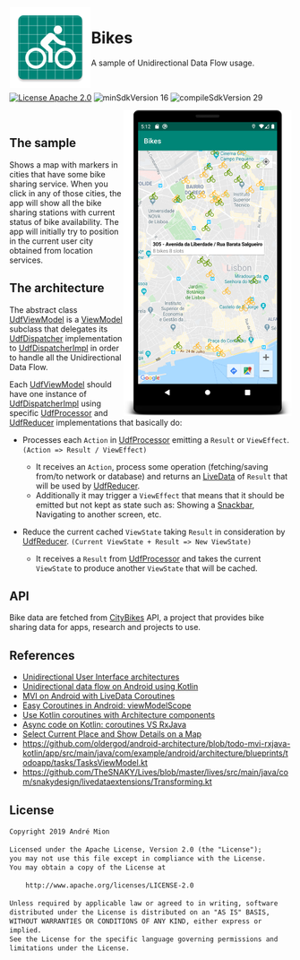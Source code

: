 <img alt="Icon" src="app/src/main/res/mipmap-xxhdpi/ic_launcher.png?raw=true" align="left" hspace="1" vspace="1">

# Bikes
A sample of Unidirectional Data Flow usage.

</br>

[![License Apache 2.0](https://img.shields.io/badge/License-Apache%202.0-blue.svg?style=true)](http://www.apache.org/licenses/LICENSE-2.0)
![minSdkVersion 16](https://img.shields.io/badge/minSdkVersion-16-red.svg?style=true)
![compileSdkVersion 29](https://img.shields.io/badge/compileSdkVersion-29-yellow.svg?style=true)

<img alt='Sample' src="https://raw.githubusercontent.com/andremion/Bikes/master/sample.png" width=300 align="right"></br>

## The sample
Shows a map with markers in cities that have some bike sharing service.
When you click in any of those cities, the app will show all the bike sharing stations with current status of bike availability.
The app will initially try to position in the current user city obtained from location services. 

## The architecture

The abstract class [UdfViewModel] is a [ViewModel] subclass that delegates its [UdfDispatcher] implementation to [UdfDispatcherImpl] in order to handle all the Unidirectional Data Flow.

Each [UdfViewModel] should have one instance of [UdfDispatcherImpl] using specific [UdfProcessor] and [UdfReducer] implementations that basically do:

- Processes each `Action` in [UdfProcessor] emitting a `Result` or `ViewEffect`. `(Action => Result / ViewEffect)`
  - It receives an `Action`, process some operation (fetching/saving from/to network or database) and returns an [LiveData] of `Result` that will be used by [UdfReducer].
  - Additionally it may trigger a `ViewEffect` that means that it should be emitted but not kept as state such as: Showing a [Snackbar], Navigating to another screen, etc.
 
- Reduce the current cached `ViewState` taking `Result` in consideration by [UdfReducer]. `(Current ViewState + Result => New ViewState)`
  - It receives a `Result` from [UdfProcessor] and takes the current `ViewState` to produce another `ViewState` that will be cached.
  
## API
Bike data are fetched from [CityBikes] API, a project that provides bike sharing data for apps, research and projects to use.

## References

- [Unidirectional User Interface architectures](https://staltz.com/unidirectional-user-interface-architectures.html)
- [Unidirectional data flow on Android using Kotlin](https://proandroiddev.com/unidirectional-data-flow-on-android-the-blog-post-part-1-cadcf88c72f5)
- [MVI on Android with LiveData Coroutines](https://proandroiddev.com/mvi-on-android-with-livedata-coroutines-d2172bc7f775)
- [Easy Coroutines in Android: viewModelScope](https://medium.com/androiddevelopers/easy-coroutines-in-android-viewmodelscope-25bffb605471)
- [Use Kotlin coroutines with Architecture components](https://developer.android.com/topic/libraries/architecture/coroutines)
- [Async code on Kotlin: coroutines VS RxJava](https://www.codemotion.com/magazine/async-code-on-kotlin-coroutines-vs-rxjava-3532)
- [Select Current Place and Show Details on a Map](https://developers.google.com/maps/documentation/android-sdk/current-place-tutorial)
- https://github.com/oldergod/android-architecture/blob/todo-mvi-rxjava-kotlin/app/src/main/java/com/example/android/architecture/blueprints/todoapp/tasks/TasksViewModel.kt
- https://github.com/TheSNAKY/Lives/blob/master/lives/src/main/java/com/snakydesign/livedataextensions/Transforming.kt

## License

    Copyright 2019 André Mion

    Licensed under the Apache License, Version 2.0 (the "License");
    you may not use this file except in compliance with the License.
    You may obtain a copy of the License at

        http://www.apache.org/licenses/LICENSE-2.0

    Unless required by applicable law or agreed to in writing, software
    distributed under the License is distributed on an "AS IS" BASIS,
    WITHOUT WARRANTIES OR CONDITIONS OF ANY KIND, either express or implied.
    See the License for the specific language governing permissions and
    limitations under the License.

[UdfViewModel]: app/src/main/java/com/andremion/bikes/udf/UdfViewModel.kt
[UdfDispatcher]: app/src/main/java/com/andremion/bikes/udf/UdfDispatcher.kt
[UdfProcessor]: app/src/main/java/com/andremion/bikes/udf/UdfProcessor.kt
[UdfReducer]: app/src/main/java/com/andremion/bikes/udf/UdfReducer.kt
[UdfDispatcherImpl]: app/src/main/java/com/andremion/bikes/udf/UdfDispatcherImpl.kt
[ViewModel]: https://developer.android.com/topic/libraries/architecture/viewmodel
[LiveData]: https://developer.android.com/topic/libraries/architecture/livedata
[Snackbar]: https://developer.android.com/reference/android/support/design/widget/Snackbar
[CityBikes]: https://citybik.es
